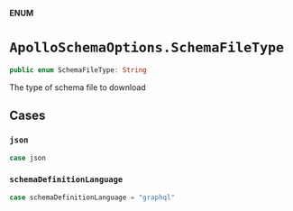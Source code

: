 **ENUM**

# `ApolloSchemaOptions.SchemaFileType`

```swift
public enum SchemaFileType: String
```

The type of schema file to download

## Cases
### `json`

```swift
case json
```

### `schemaDefinitionLanguage`

```swift
case schemaDefinitionLanguage = "graphql"
```
